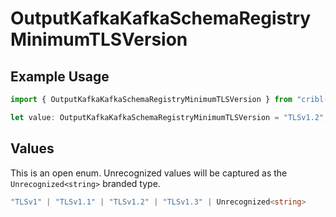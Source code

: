# OutputKafkaKafkaSchemaRegistryMinimumTLSVersion

## Example Usage

```typescript
import { OutputKafkaKafkaSchemaRegistryMinimumTLSVersion } from "cribl-control-plane/models";

let value: OutputKafkaKafkaSchemaRegistryMinimumTLSVersion = "TLSv1.2";
```

## Values

This is an open enum. Unrecognized values will be captured as the `Unrecognized<string>` branded type.

```typescript
"TLSv1" | "TLSv1.1" | "TLSv1.2" | "TLSv1.3" | Unrecognized<string>
```